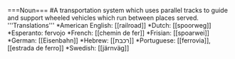 ===Noun===
#A transportation system which uses parallel tracks to guide and support wheeled vehicles which run between places served.
'''Translations'''
*American English: [[railroad]]
*Dutch: [[spoorweg]]
*Esperanto: fervojo
*French: [[chemin de fer]]
*Frisian: [[spoarwei]]
*German: [[Eisenbahn]]
*Hebrew: [[רכבת]]
*Portuguese: [[ferrovia]], [[estrada de ferro]]
*Swedish: [[järnväg]]